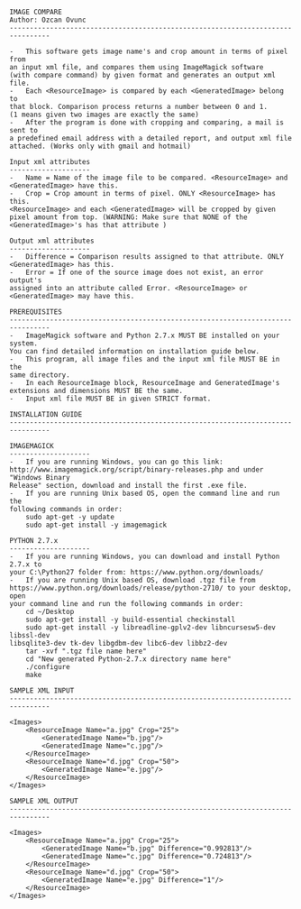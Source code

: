 
	IMAGE COMPARE
	Author: Ozcan Ovunc
    --------------------------------------------------------------------------------
	
	-	This software gets image name's and crop amount in terms of pixel from
	an input xml file, and compares them using ImageMagick software 
	(with compare command) by given format and generates an output xml file.
	-	Each <ResourceImage> is compared by each <GeneratedImage> belong to 
	that block. Comparison process returns a number between 0 and 1.
	(1 means given two images are exactly the same) 
	-	After the program is done with cropping and comparing, a mail is sent to 
	a predefined email address with a detailed report, and output xml file 
	attached. (Works only with gmail and hotmail)
	
	Input xml attributes
    --------------------
	-	Name = Name of the image file to be compared. <ResourceImage> and 
	<GeneratedImage> have this.
	-	Crop = Crop amount in terms of pixel. ONLY <ResourceImage> has this.
	<ResourceImage> and each <GeneratedImage> will be cropped by given 
	pixel amount from top. (WARNING: Make sure that NONE of the 
	<GeneratedImage>'s has that attribute )
	
	Output xml attributes
    --------------------
	-	Difference = Comparison results assigned to that attribute. ONLY 
	<GeneratedImage> has this.
	-	Error = If one of the source image does not exist, an error output's 
	assigned into an attribute called Error. <ResourceImage> or 
	<GeneratedImage> may have this.

	PREREQUISITES
    --------------------------------------------------------------------------------
	-	ImageMagick software and Python 2.7.x MUST BE installed on your system. 
	You can find detailed information on installation guide below.
	-	This program, all image files and the input xml file MUST BE in the 
	same directory.
	-	In each ResourceImage block, ResourceImage and GeneratedImage's 
	extensions and dimensions MUST BE the same.
	-	Input xml file MUST BE in given STRICT format.
	
	INSTALLATION GUIDE
    --------------------------------------------------------------------------------
	
	IMAGEMAGICK
    --------------------	
	-	If you are running Windows, you can go this link: 
	http://www.imagemagick.org/script/binary-releases.php and under "Windows Binary 
	Release" section, download and install the first .exe file.
	-	If you are running Unix based OS, open the command line and run the 
	following commands in order:
		sudo apt-get -y update
		sudo apt-get install -y imagemagick
	
	PYTHON 2.7.x
    --------------------	
	-	If you are running Windows, you can download and install Python 2.7.x to 
	your C:\Python27 folder from: https://www.python.org/downloads/
	-	If you are running Unix based OS, download .tgz file from 
	https://www.python.org/downloads/release/python-2710/ to your desktop, open 
	your command line and run the following commands in order:
		cd ~/Desktop
		sudo apt-get install -y build-essential checkinstall
		sudo apt-get install -y libreadline-gplv2-dev libncursesw5-dev libssl-dev 
	libsqlite3-dev tk-dev libgdbm-dev libc6-dev libbz2-dev
		tar -xvf ".tgz file name here"
		cd "New generated Python-2.7.x directory name here"
		./configure
		make

	SAMPLE XML INPUT
    --------------------------------------------------------------------------------
	
	<Images>
		<ResourceImage Name="a.jpg" Crop="25">
			<GeneratedImage Name="b.jpg"/>			
			<GeneratedImage Name="c.jpg"/>
		</ResourceImage>
		<ResourceImage Name="d.jpg" Crop="50">
			<GeneratedImage Name="e.jpg"/>
		</ResourceImage>
	</Images>

	SAMPLE XML OUTPUT
    --------------------------------------------------------------------------------
 
	<Images>
		<ResourceImage Name="a.jpg" Crop="25">
			<GeneratedImage Name="b.jpg" Difference="0.992813"/>			
			<GeneratedImage Name="c.jpg" Difference="0.724813"/>
		</ResourceImage>
		<ResourceImage Name="d.jpg" Crop="50">
			<GeneratedImage Name="e.jpg" Difference="1"/>
		</ResourceImage>
	</Images>
